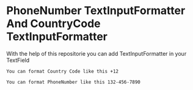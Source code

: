 # PhoneNumber TextInputFormatter And CountryCode TextInputFormatter

With the help of this repositorie you can add TextInputFormatter in your TextField

```
You can format Country Code like this +12

You can format PhoneNumber like this 132-456-7890
```


